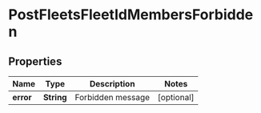 
# PostFleetsFleetIdMembersForbidden

## Properties
Name | Type | Description | Notes
------------ | ------------- | ------------- | -------------
**error** | **String** | Forbidden message |  [optional]



